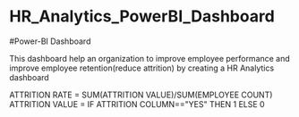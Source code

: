 # HR_Analytics_PowerBI_Dashboard
#Power-BI Dashboard

This dashboard help an organization to improve employee performance and improve employee retention(reduce attrition) by creating a HR Analytics dashboard 

ATTRITION RATE =  SUM(ATTRITION VALUE)/SUM(EMPLOYEE COUNT)
ATTRITION VALUE = IF ATTRITION COLUMN=="YES" THEN 1 ELSE 0 
